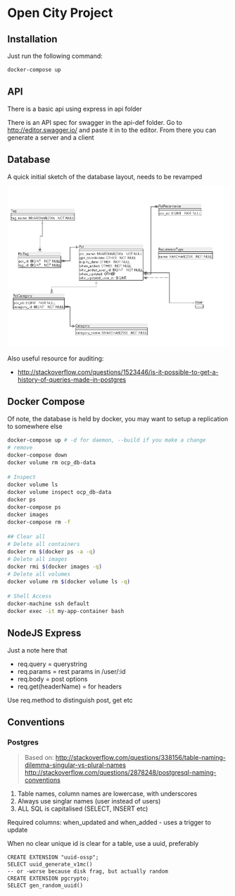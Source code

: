 Open City Project
=================

Installation
------------
Just run the following command:
```bash
docker-compose up
```

API
---

There is a basic api using express in api folder

There is an API spec for swagger in the api-def folder. Go to http://editor.swagger.io/ and paste it in to the editor.
From there you can generate a server and a client

Database
--------
A quick initial sketch of the database layout, needs to be revamped

![DB Diagram](db/db-design.png "OCP Database design")

Also useful resource for auditing:

* http://stackoverflow.com/questions/1523446/is-it-possible-to-get-a-history-of-queries-made-in-postgres

Docker Compose
--------------
Of note, the database is held by docker, you may want to setup a replication to somewhere else

```bash
docker-compose up # -d for daemon, --build if you make a change
# remove
docker-compose down
docker volume rm ocp_db-data

# Inspect
docker volume ls
docker volume inspect ocp_db-data
docker ps
docker-compose ps
docker images
docker-compose rm -f

## Clear all
# Delete all containers
docker rm $(docker ps -a -q)
# Delete all images
docker rmi $(docker images -q)
# Delete all volumes
docker volume rm $(docker volume ls -q)

# Shell Access
docker-machine ssh default
docker exec -it my-app-container bash
```

NodeJS Express 
--------------
Just a note here that 
* req.query = querystring
* req.params = rest params in /user/:id
* req.body = post options
* req.get(headerName) = for headers

Use req.method to distinguish post, get etc

Conventions
-----------
### Postgres
> Based on: http://stackoverflow.com/questions/338156/table-naming-dilemma-singular-vs-plural-names
> http://stackoverflow.com/questions/2878248/postgresql-naming-conventions

1. Table names, column names are lowercase, with underscores
2. Always use singlar names (user instead of users)
3. ALL SQL is capitalised (SELECT, INSERT etc)

Required columns: when_updated and when_added - uses a trigger to update

When no clear unique id is clear for a table, use a uuid, preferably
```
CREATE EXTENSION "uuid-ossp";
SELECT uuid_generate_v1mc()
-- or -worse because disk frag, but actually random
CREATE EXTENSION pgcrypto;
SELECT gen_random_uuid()
```


